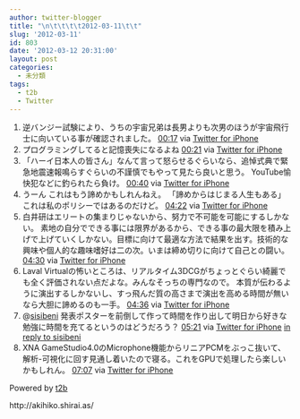 ```yaml
---
author: twitter-blogger
title: "\n\t\t\t\t2012-03-11\t\t"
slug: '2012-03-11'
id: 803
date: '2012-03-12 20:31:00'
layout: post
categories:
  - 未分類
tags:
  - t2b
  - Twitter
---
```


<div xmlns:georss="http://www.georss.org/georss">

1.  <span><span>逆バンジー試験により、うちの宇宙兄弟は長男よりも次男のほうが宇宙飛行士に向いている事が確認されました。</span> <span>[<span>00:17</span>](http://twitter.com/o_ob/status/178801914107006976) <span>via [Twitter for iPhone](http://twitter.com/#!/download/iphone)</span></span></span>
2.  <span><span>プログラミングしてると記憶喪失になるよね</span> <span>[<span>00:21</span>](http://twitter.com/o_ob/status/178802761515802624) <span>via [Twitter for iPhone](http://twitter.com/#!/download/iphone)</span></span></span>
3.  <span><span>「ハーイ日本人の皆さん」なんて言って怒らせるぐらいなら、追悼式典で緊急地震速報鳴らすぐらいの不謹慎でもやって見たら良いと思う。 YouTube愉快犯などに釣られたら負け。</span> <span>[<span>00:40</span>](http://twitter.com/o_ob/status/178807579823194112) <span>via [Twitter for iPhone](http://twitter.com/#!/download/iphone)</span></span></span>
4.  <span><span>うーん これはもう諦めかもしれんねえ。 「諦めからはじまる人生もある」 これは私のポリシーではあるのだけど。</span> <span>[<span>04:22</span>](http://twitter.com/o_ob/status/178863459759435777) <span>via [Twitter for iPhone](http://twitter.com/#!/download/iphone)</span></span></span>
5.  <span><span>白井研はエリートの集まりじゃないから、努力で不可能を可能にするしかない。 素地の自分でできる事には限界があるから、できる事の最大限を積み上げで上げていくしかない。目標に向けて最適な方法で結果を出す。技術的な興味や個人的な趣味嗜好は二の次。いまは締め切りに向けて自己との闘い。</span> <span>[<span>04:30</span>](http://twitter.com/o_ob/status/178865427336802304) <span>via [Twitter for iPhone](http://twitter.com/#!/download/iphone)</span></span></span>
6.  <span><span>Laval Virtualの怖いところは、リアルタイム3DCGがちょっとぐらい綺麗でも全く評価されない点だよな。みんなそっちの専門なので。 本質が伝わるように演出するしかないし、すっ飛んだ質の高さまで演出を高める時間が無いなら大胆に諦めるのも一手。</span> <span>[<span>04:36</span>](http://twitter.com/o_ob/status/178866936942313472) <span>via [Twitter for iPhone](http://twitter.com/#!/download/iphone)</span></span></span>
7.  <span><span>@[sisibeni](http://twitter.com/sisibeni "sisibeni") 発表ポスターを前倒して作って時間を作り出して明日から好きな勉強に時間を充てるというのはどうだろう？</span> <span>[<span>05:21</span>](http://twitter.com/o_ob/status/178878396435140608) <span>via [Twitter for iPhone](http://twitter.com/#!/download/iphone)</span> [in reply to sisibeni](http://twitter.com/sisibeni/status/178865562317881344)</span></span>
8.  <span><span>XNA GameStudio4.0のMicrophone機能からリニアPCMをぶっこ抜いて、解析-可視化に回す見通し着いたので寝る。これをGPUで処理したら楽しいかもしれん。</span> <span>[<span>07:07</span>](http://twitter.com/o_ob/status/178904899524902913) <span>via [Twitter for iPhone](http://twitter.com/#!/download/iphone)</span></span></span>

</div>

Powered by [t2b](http://t2b.utilz.jp/)

<div>http://akihiko.shirai.as/</div>